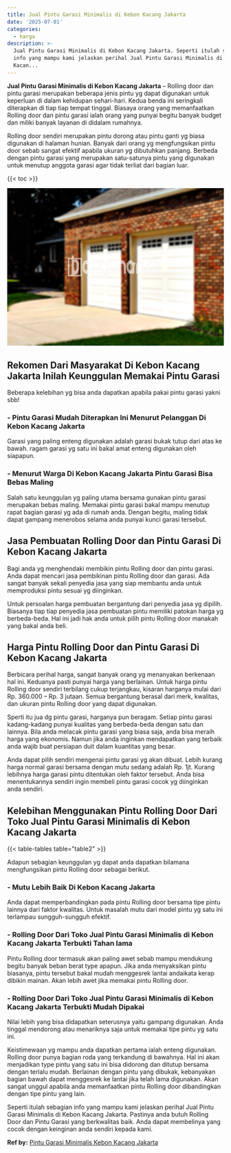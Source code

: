 ```yaml
---
title: Jual Pintu Garasi Minimalis di Kebon Kacang Jakarta
date: '2025-07-01'
categories:
  - harga
description: >-
  Jual Pintu Garasi Minimalis di Kebon Kacang Jakarta. Seperti itulah sebagian
  info yang mampu kami jelaskan perihal Jual Pintu Garasi Minimalis di Kebon
  Kacan...
---
```


**Jual Pintu Garasi Minimalis di Kebon Kacang Jakarta** – Rolling door dan pintu garasi merupakan beberapa jenis pintu yg dapat digunakan untuk keperluan di dalam kehidupan sehari-hari. Kedua benda ini seringkali diterapkan di tiap tiap tempat tinggal. Biasaya orang yang memanfaatkan Rolling door dan pintu garasi ialah orang yang punyai begitu banyak budget dan miliki banyak layanan di didalam rumahnya.

Rolling door sendiri merupakan pintu dorong atau pintu ganti yg biasa digunakan di halaman hunian. Banyak dari orang yg mengfungsikan pintu door sebab sangat efektif apabila ukuran yg dibutuhkan panjang. Berbeda dengan pintu garasi yang merupakan satu-satunya pintu yang digunakan untuk menutup anggota garasi agar tidak terliat dari bagian luar.

{{< toc >}}

![Jual Pintu Garasi Minimalis di Kebon Kacang Jakarta](/images/pintu-garasi-02.png)

## Rekomen Dari Masyarakat Di Kebon Kacang Jakarta Inilah Keunggulan Memakai Pintu Garasi

Beberapa kelebihan yg bisa anda dapatkan apabila pakai pintu garasi yakni sbb!

### \- Pintu Garasi Mudah Diterapkan Ini Menurut Pelanggan Di Kebon Kacang Jakarta

Garasi yang paling enteng digunakan adalah garasi bukak tutup dari atas ke bawah. ragam garasi yg satu ini bakal amat enteng digunakan oleh siapapun.

### \- Menurut Warga Di Kebon Kacang Jakarta Pintu Garasi Bisa Bebas Maling

Salah satu keunggulan yg paling utama bersama gunakan pintu garasi merupakan bebas maling. Memakai pintu garasi bakal mampu menutup rapat bagian garasi yg ada di rumah anda. Dengan begitu, maling tidak dapat gampang menerobos selama anda punyai kunci garasi tersebut.

## Jasa Pembuatan Rolling Door dan Pintu Garasi Di Kebon Kacang Jakarta

Bagi anda yg menghendaki membikin pintu Rolling door dan pintu garasi. Anda dapat mencari jasa pembikinan pintu Rolling door dan garasi. Ada sangat banyak sekali penyedia jasa yang siap membantu anda untuk memproduksi pintu sesuai yg diinginkan.

Untuk persoalan harga pembuatan bergantung dari penyedia jasa yg dipilih. Biasanya tiap tiap penyedia jasa pembuatan pintu memiliki patokan harga yg berbeda-beda. Hal ini jadi hak anda untuk pilih pintu Rolling door manakah yang bakal anda beli.

## Harga Pintu Rolling Door dan Pintu Garasi Di Kebon Kacang Jakarta

Berbicara perihal harga, sangat banyak orang yg menanyakan berkenaan hal ini. Keduanya pasti punyai harga yang berlainan. Untuk harga pintu Rolling door sendiri terbilang cukup terjangkau, kisaran harganya mulai dari Rp. 360.000 – Rp. 3 jutaan. Semua bergantung berasal dari merk, kwalitas, dan ukuran pintu Rolling door yang dapat digunakan.

Sperti itu jua dg pintu garasi, harganya pun beragam. Setiap pintu garasi kadang-kadang punyai kualitas yang berbeda-beda dengan satu dan lainnya. Bila anda melacak pintu garasi yang biasa saja, anda bisa meraih harga yang ekonomis. Namun jika anda inginkan mendapatkan yang terbaik anda wajib buat persiapan duit dalam kuantitas yang besar.

Anda dapat pilih sendiri mengenai pintu garasi yg akan dibuat. Lebih kurang harga normal garasi bersama dengan mutu sedang adalah Rp. 1jt. Kurang lebihnya harga garasi pintu ditentukan oleh faktor tersebut. Anda bisa menentukannya sendiri ingin membeli pintu garasi cocok yg diinginkan anda sendiri.

## Kelebihan Menggunakan Pintu Rolling Door Dari Toko Jual Pintu Garasi Minimalis di Kebon Kacang Jakarta

{{< table-tables table="table2" >}}

Adapun sebagian keunggulan yg dapat anda dapatkan bilamana mengfungsikan pintu Rolling door sebagai berikut.

### \- Mutu Lebih Baik Di Kebon Kacang Jakarta

Anda dapat memperbandingkan pada pintu Rolling door bersama tipe pintu lainnya dari faktor kwalitas. Untuk masalah mutu dari model pintu yg satu ini terlampau sungguh-sungguh efektif.

### \- Rolling Door Dari Toko Jual Pintu Garasi Minimalis di Kebon Kacang Jakarta Terbukti Tahan lama

Pintu Rolling door termasuk akan paling awet sebab mampu mendukung begitu banyak beban berat type apapun. Jika anda menyaksikan pintu biasanya, pintu tersebut bakal mudah menggesrek lantai andaikata kerap dibikin mainan. Akan lebih awet jika memakai pintu Rolling door.

### \- Rolling Door Dari Toko Jual Pintu Garasi Minimalis di Kebon Kacang Jakarta Terbukti Mudah Dipakai

Nilai lebih yang bisa didapatkan seterusnya yaitu gampang digunakan. Anda tinggal mendorong atau menariknya saja untuk memakai tipe pintu yg satu ini.

Keistimewaan yg mampu anda dapatkan pertama ialah enteng digunakan. Rolling door punya bagian roda yang terkandung di bawahnya. Hal ini akan menjadikan type pintu yang satu ini bisa didorong dan ditutup bersama dengan terlalu mudah. Berlainan dengan pintu yang dibukak, kebanyakan bagian bawah dapat menggesrek ke lantai jika telah lama digunakan. Akan sangat unggul apabila anda memanfaatkan pintu Rolling door dibandingkan dengan tipe pintu yang lain.

Seperti itulah sebagian info yang mampu kami jelaskan perihal Jual Pintu Garasi Minimalis di Kebon Kacang Jakarta. Pastinya anda butuh Rolling Door dan Pintu Garasi yang berkwalitas baik. Anda dapat membelinya yang cocok dengan keinginan anda sendiri kepada kami.

**Ref by:** [Pintu Garasi Minimalis Kebon Kacang Jakarta](https://id.wikipedia.org/wiki/Pintu)
